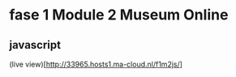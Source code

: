 # fase 1 Module 2 Museum Online
## javascript 

(live view)[http://33965.hosts1.ma-cloud.nl/f1m2js/]